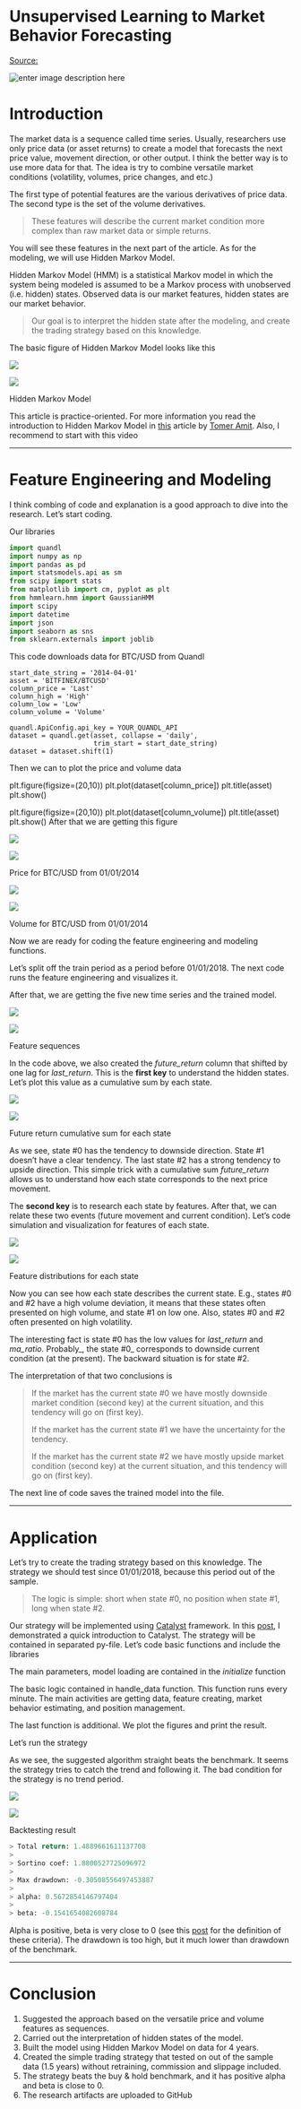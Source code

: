 Unsupervised Learning to Market Behavior Forecasting
===
[Source:](https://towardsdatascience.com/unsupervised-learning-to-market-behavior-forecasting-ee8f78650415)

![enter image description here](https://miro.medium.com/max/4000/1*WqRCG-RXEM3y2jkG-q-9ug.jpeg)

# Introduction

The market data is a sequence called time series. Usually, researchers use only price data (or asset returns) to create a model that forecasts the next price value, movement direction, or other output. I think the better way is to use more data for that. The idea is try to combine versatile market conditions (volatility, volumes, price changes, and etc.)

The first type of potential features are the various derivatives of price data. The second type is the set of the volume derivatives.

> These features will describe the current market condition more complex than raw market data or simple returns.

You will see these features in the next part of the article. As for the modeling, we will use Hidden Markov Model.

Hidden Markov Model (HMM) is a statistical Markov model in which the system being modeled is assumed to be a Markov process with unobserved (i.e. hidden) states. Observed data is our market features, hidden states are our market behavior.

> Our goal is to interpret the hidden state after the modeling, and create the trading strategy based on this knowledge.

The basic figure of Hidden Markov Model looks like this

![](https://miro.medium.com/max/30/1*QEaCiq4SqBVaOrowmT67bw.png?q=20)

![](https://miro.medium.com/max/850/1*QEaCiq4SqBVaOrowmT67bw.png)

Hidden Markov Model

This article is practice-oriented. For more information you read the introduction to Hidden Markov Model in  [this](https://towardsdatascience.com/introduction-to-hidden-markov-models-cd2c93e6b781)  article by  [Tomer Amit](https://medium.com/u/d520265687a?source=post_page-----ee8f78650415----------------------). Also, I recommend to start with this video

----------

# Feature Engineering and Modeling

I think combing of code and explanation is a good approach to dive into the research. Let’s start coding.

Our libraries
``` py
import quandl
import numpy as np
import pandas as pd
import statsmodels.api as sm
from scipy import stats
from matplotlib import cm, pyplot as plt
from hmmlearn.hmm import GaussianHMM
import scipy
import datetime
import json
import seaborn as sns
from sklearn.externals import joblib
``` 
This code downloads data for BTC/USD from Quandl
``` 
start_date_string = '2014-04-01'
asset = 'BITFINEX/BTCUSD'
column_price = 'Last'
column_high = 'High'
column_low = 'Low'
column_volume = 'Volume'

quandl.ApiConfig.api_key = YOUR_QUANDL_API
dataset = quandl.get(asset, collapse = 'daily',
                     trim_start = start_date_string)
dataset = dataset.shift(1)
``` 
Then we can to plot the price and volume data

plt.figure(figsize=(20,10))
plt.plot(dataset[column_price])
plt.title(asset)
plt.show()
    
plt.figure(figsize=(20,10))
plt.plot(dataset[column_volume])
plt.title(asset)
plt.show()
After that we are getting this figure

![](https://miro.medium.com/max/30/1*-hgGZirH5rZwRqUxOKUaPA.png?q=20)

![](https://miro.medium.com/max/1176/1*-hgGZirH5rZwRqUxOKUaPA.png)

Price for BTC/USD from 01/01/2014

![](https://miro.medium.com/max/30/1*AkOqj7YYmt8icrVu6VSdzQ.png?q=20)

![](https://miro.medium.com/max/1182/1*AkOqj7YYmt8icrVu6VSdzQ.png)

Volume for BTC/USD from 01/01/2014

Now we are ready for coding the feature engineering and modeling functions.

Let’s split off the train period as a period before 01/01/2018. The next code runs the feature engineering and visualizes it.

After that, we are getting the five new time series and the trained model.

![](https://miro.medium.com/max/30/1*fUCr4UMHMgBAp3E201yg1Q.png?q=20)

![](https://miro.medium.com/max/1072/1*fUCr4UMHMgBAp3E201yg1Q.png)

Feature sequences

In the code above, we also created the  _future_return_ column that shifted by one lag for  _last_return_. This is the  **first key**  to understand the hidden states. Let’s plot this value as a cumulative sum by each state.

![](https://miro.medium.com/max/30/1*MkHCesyIRh3fil1wChwoFg.png?q=20)

![](https://miro.medium.com/max/1072/1*MkHCesyIRh3fil1wChwoFg.png)

Future return cumulative sum for each state

As we see, state #0 has the tendency to downside direction. State #1 doesn’t have a clear tendency. The last state #2 has a strong tendency to upside direction. This simple trick with a cumulative sum  _future_return_ allows us to understand how each state corresponds to the next price movement.

The  **second key**  is to research each state by features. After that, we can relate these two events (future movement and current condition). Let’s code simulation and visualization for features of each state.

![](https://miro.medium.com/max/30/1*RRcLqdr-PPxwMLz6Ncf-aA.png?q=20)

![](https://miro.medium.com/max/1075/1*RRcLqdr-PPxwMLz6Ncf-aA.png)

Feature distributions for each state

Now you can see how each state describes the current state. E.g., states #0 and #2 have a high volume deviation, it means that these states often presented on high volume, and state #1 on low one. Also, states #0 and #2 often presented on high volatility.

The interesting fact is state #0 has the low values for  _last_return_  and  _ma_ratio._ Probably_, the state #0_ corresponds to downside current condition (at the present). The backward situation is for state #2.

The interpretation of that two conclusions is

> If the market has the current state #0 we have mostly downside market condition (second key) at the current situation, and this tendency will go on (first key).
> 
> If the market has the current state #1 we have the uncertainty for the tendency.
> 
> If the market has the current state #2 we have mostly upside market condition (second key) at the current situation, and this tendency will go on (first key).

The next line of code saves the trained model into the file.

----------

# Application

Let’s try to create the trading strategy based on this knowledge. The strategy we should test since 01/01/2018, because this period out of the sample.

> The logic is simple: short when state #0, no position when state #1, long when state #2.

Our strategy will be implemented using  [Catalyst](https://enigma.co/catalyst/)  framework. In this  [post](https://medium.com/@sermal/adaptive-trend-following-trading-strategy-based-on-renko-9248bf83554), I demonstrated a quick introduction to Catalyst. The strategy will be contained in separated py-file. Let’s code basic functions and include the libraries

The main parameters, model loading are contained in the  _initialize_  function

The basic logic contained in handle_data function. This function runs every minute. The main activities are getting data, feature creating, market behavior estimating, and position management.

The last function is additional. We plot the figures and print the result.

Let’s run the strategy

As we see, the suggested algorithm straight beats the benchmark. It seems the strategy tries to catch the trend and following it. The bad condition for the strategy is no trend period.

![](https://miro.medium.com/max/30/1*jUweaRcpb13ykHbuXeSExA.png?q=20)

![](https://miro.medium.com/max/868/1*jUweaRcpb13ykHbuXeSExA.png)

Backtesting result
``` py
> Total return: 1.4889661611137708
> 
> Sortino coef: 1.8800527725096972
> 
> Max drawdown: -0.30508556497453887
> 
> alpha: 0.5672854146797404
> 
> beta: -0.1541654082608784
``` 
Alpha is positive, beta is very close to 0 (see this  [post](https://medium.com/@sermal/how-to-develop-a-stock-market-analytical-tool-using-shiny-and-r-c2385e0d2f89)  for the definition of these criteria). The drawdown is too high, but it much lower than drawdown of the benchmark.

----------

# Conclusion

1.  Suggested the approach based on the versatile price and volume features as sequences.
2.  Carried out the interpretation of hidden states of the model.
3.  Built the model using Hidden Markov Model on data for 4 years.
4.  Created the simple trading strategy that tested on out of the sample data (1.5 years) without retraining, commission and slippage included.
5.  The strategy beats the buy & hold benchmark, and it has positive alpha and beta is close to 0.
6.  The research artifacts are uploaded to GitHub
<!--stackedit_data:
eyJoaXN0b3J5IjpbLTEyMzczMjg0NDVdfQ==
-->